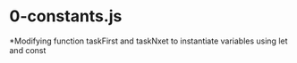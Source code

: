 # 0-constants.js
*Modifying function taskFirst and taskNxet to instantiate variables using let and const
